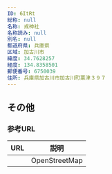 ```yaml
---
ID: 6ItRt
総称: null
名称: 戎神社
名称読み: null
別名: null
都道府県: 兵庫県
区域: 加古川市
緯度: 34.7628257
経度: 134.8358501
郵便番号: 6750039
住所: 兵庫県加古川市加古川町粟津３９７
---
```


## その他

### 参考URL

| URL | 説明          |
| --- | ------------- |
|     | OpenStreetMap |

